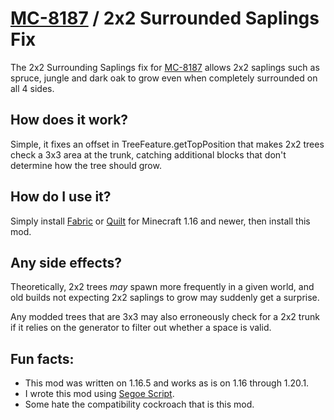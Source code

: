 # [MC-8187] / 2x2 Surrounded Saplings Fix

The 2x2 Surrounding Saplings fix for [MC-8187] allows 2x2 saplings such as spruce,
jungle and dark oak to grow even when completely surrounded on all 4 sides.

## How does it work?

Simple, it fixes an offset in TreeFeature.getTopPosition that makes 2x2 trees
check a 3x3 area at the trunk, catching additional blocks that don't determine
how the tree should grow.

## How do I use it?

Simply install [Fabric] or [Quilt] for Minecraft 1.16 and newer,
then install this mod.

## Any side effects?

Theoretically, 2x2 trees *may* spawn more frequently in a given world,
and old builds not expecting 2x2 saplings to grow may suddenly get a surprise.

Any modded trees that are 3x3 may also erroneously check for a 2x2 trunk if it
relies on the generator to filter out whether a space is valid.

## Fun facts:

- This mod was written on 1.16.5 and works as is on 1.16 through 1.20.1.
- I wrote this mod using [Segoe Script](https://learn.microsoft.com/en-us/typography/font-list/segoe-script).
- Some hate the compatibility cockroach that is this mod.

[Fabric]: https://fabricmc.net/use

[Quilt]: https://quiltmc.org/install

[MC-8187]: https://bugs.mojang.com/browse/MC-8187

